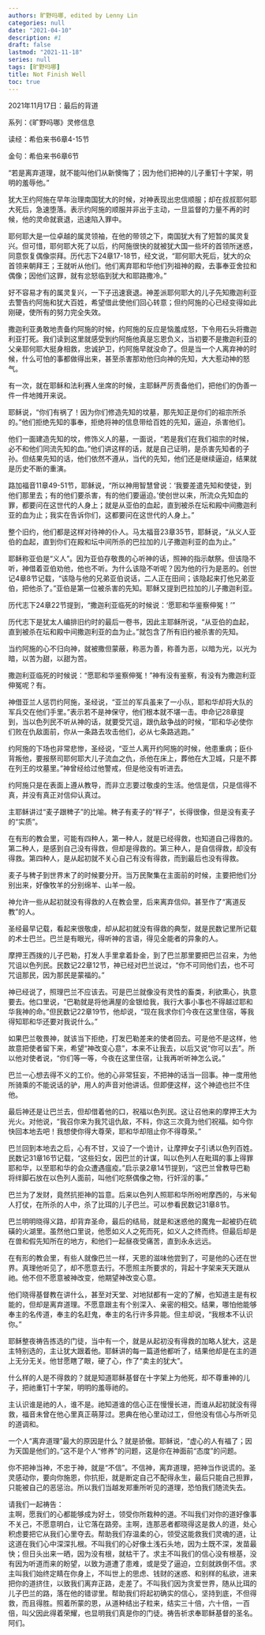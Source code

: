 ```yaml
---
authors: 旷野吗哪, edited by Lenny Lin
categories: null
date: "2021-04-10"
description: #1
draft: false
lastmod: "2021-11-18"
series: null
tags: [旷野吗哪]
title: Not Finish Well
toc: true
---
```




<!--more-->

2021年11月17日：最后的背道  

系列：《旷野吗哪》灵修信息  


读经：希伯来书6章4-15节  

金句：希伯来书6章6节  

“若是离弃道理，就不能叫他们从新懊悔了；因为他们把神的儿子重钉十字架，明明的羞辱他。”  

犹大王约阿施在早年治理南国犹大的时候，对神表现出忠信顺服；却在叔叔耶何耶大死后，急速堕落。表示约阿施的顺服并非出于主动，一旦监督的力量不再的时候，他的灵命就衰退，迅速陷入罪中。  

耶何耶大是一位卓越的属灵领袖，在他的带领之下，南国犹大有了短暂的属灵复兴。但可惜，耶何耶大死了以后，约阿施很快的就被犹大国一些坏的首领所迷惑，同意恢复偶像崇拜。历代志下24章17-18节，经文说，“耶何耶大死后，犹大的众首领来朝拜王；王就听从他们。他们离弃耶和华他们列祖神的殿，去事奉亚舍拉和偶像；因他们这罪，就有忿怒临到犹大和耶路撒冷。”  

好不容易才有的属灵复兴，一下子迅速衰退。神差派耶何耶大的儿子先知撒迦利亚去警告约阿施和犹大百姓，希望借此使他们回心转意；但约阿施的心已经变得如此刚硬，使所有的努力完全失效。  

撒迦利亚勇敢地责备约阿施的时候，约阿施的反应是恼羞成怒，下令用石头将撒迦利亚打死。我们读到这里就感受到约阿施他真是忘恩负义，当初要不是撒迦利亚的父亲耶何耶大挺身相救，忠诚护卫，约阿施早就没命了。但是当一个人离弃神的时候，什么可怕的事都做得出来，甚至杀害那劝他归向神的先知，大大惹动神的怒气。  

有一次，就在耶稣和法利赛人坐席的时候，主耶稣严厉责备他们，把他们的伪善一件一件地摊开来说。  

耶稣说，“你们有祸了！因为你们修造先知的坟墓，那先知正是你们的祖宗所杀的。”他们拒绝先知的事奉，拒绝将神的信息带给百姓的先知，逼迫，杀害他们。  

他们一面建造先知的坟，修饰义人的墓，一面说，“若是我们在我们祖宗的时候，必不和他们同流先知的血。”他们讲这样的话，就是自己证明，是杀害先知者的子孙。但结果先知的话，他们依然不遵从，当代的先知，他们还是继续逼迫，结果就是历史不断的重演。  

路加福音11章49-51节，耶稣说，“所以神用智慧曾说：‘我要差遣先知和使徒，到他们那里去；有的他们要杀害，有的他们要逼迫。’使创世以来，所流众先知血的罪，都要问在这世代的人身上；就是从亚伯的血起，直到被杀在坛和殿中间撒迦利亚的血为止；我实在告诉你们，这都要问在这世代的人身上。”  

整个旧约，他们都是这样对待神的仆人。马太福音23章35节，耶稣说，“从义人亚伯的血起，直到你们在殿和坛中间所杀的巴拉加的儿子撒迦利亚的血为止。”  

耶稣称亚伯是“义人”。因为亚伯存敬畏的心听神的话，照神的指示献祭。但该隐不听，神借着亚伯劝他，他也不听。为什么该隐不听呢？因为他的行为是恶的。创世记4章8节记载，“该隐与他的兄弟亚伯说话，二人正在田间；该隐起来打他兄弟亚伯，把他杀了。”亚伯是第一位被杀害的先知。耶稣又提到巴拉加的儿子撒迦利亚。  

历代志下24章22节提到，“撒迦利亚临死的时候说：‘愿耶和华鉴察伸冤！’”  

历代志下是犹太人编排旧约时的最后一卷书，因此主耶稣所说，“从亚伯的血起，直到被杀在坛和殿中间撒迦利亚的血为止。”就包含了所有旧约被杀害的先知。  

当约阿施的心不归向神，就被撒但蒙蔽，称恶为善，称善为恶，以暗为光，以光为暗，以苦为甜，以甜为苦。  

撒迦利亚临死的时候说：“愿耶和华鉴察伸冤！”神有没有鉴察，有没有为撒迦利亚伸冤呢？有。  

神借亚兰人惩罚约阿施，圣经说，“亚兰的军兵虽来了一小队，耶和华却将大队的军兵交在他们手里。”表示若不是神保守，他们根本就不堪一击。申命记28章提到，当以色列民不听从神的话，就要受咒诅，跟仇敌争战的时候，“耶和华必使你们败在仇敌面前，你从一条路去攻击他们，必从七条路逃跑。”  

约阿施的下场也非常悲惨，圣经说，“亚兰人离开约阿施的时候，他患重病；臣仆背叛他，要报祭司耶何耶大儿子流血之仇，杀他在床上，葬他在大卫城，只是不葬在列王的坟墓里。”神曾经给过他警戒，但是他没有听进去。  

约阿施只是在表面上遵从教导，而非立志要过敬虔的生活。他信是信，只是信得不真，并没有真正对信仰认真过。  

主耶稣讲过“麦子跟稗子”的比喻。稗子有麦子的“样子”，长得很像，但是没有麦子的“实质”。  

在有形的教会里，可能有四种人，第一种人，就是已经得救，也知道自己得救的。第二种人，是感到自己没有得救，但却是得救的。第三种人，是自信得救，却没有得救。第四种人，是从起初就不关心自己有没有得救，而到最后也没有得救。  

麦子与稗子到世界末了的时候要分开。当万民聚集在主面前的时候，主要把他们分别出来，好像牧羊的分别绵羊、山羊一般。  

神允许一些从起初就没有得救的人在教会里，后来离弃信仰。甚至作了“离道反教”的人。  

圣经最早记载，看起来很敬虔，却从起初就没有得救的典型，就是民数记里所记载的术士巴兰。巴兰是有眼光，得听神的言语，得见全能者的异象的人。  

摩押王西拨的儿子巴勒，打发人手里拿着卦金，到了巴兰那里要把巴兰召来，为他咒诅以色列民。民数记22章12节，神已经对巴兰说过，“你不可同他们去，也不可咒诅那民，因为那民是蒙福的。”  

神已经说了，照理巴兰不应该去。可是巴兰就像没有灵性的畜类，利欲熏心，执意要去。他口里说，“巴勒就是将他满屋的金银给我，我行大事小事也不得越过耶和华我神的命。”但民数记22章19节，他却说，“现在我求你们今夜在这里住宿，等我得知耶和华还要对我说什么。”  

如果巴兰敬畏神，就该当下拒绝，打发巴勒差来的使者回去。可是他不是这样，他故意把使者留下来，希望“神改变心意”，本来不让我去，以后又说“你可以去”。所以他对使者说，“你们等一等，今夜在这里住宿，让我再听听神怎么说。”  

巴兰一心想去得不义的工价。他的心非常狂妄，不把神的话当一回事。神一度用他所骑乘的不能说话的驴，用人的声音对他讲话。但即便这样，这个神迹也拦不住他。  

最后神还是让巴兰去，但却借着他的口，祝福以色列民。这让召他来的摩押王大为光火。对他说，“我召你来为我咒诅仇敌，不料，你这三次竟为他们祝福。如今你快回本地去吧！我想使你得大尊荣，耶和华却阻止你不得尊荣。”  

巴兰回到本地去之后，心有不甘，又设了一个诡计，让摩押女子引诱以色列百姓。民数记31章16节记载，“这些妇女，因巴兰的计谋，叫以色列人在毗珥的事上得罪耶和华，以至耶和华的会众遭遇瘟疫。”启示录2章14节提到，“这巴兰曾教导巴勒将绊脚石放在以色列人面前，叫他们吃祭偶像之物，行奸淫的事。”  

巴兰为了发财，竟然抗拒神的旨意。后来以色列人照耶和华所吩咐摩西的，与米甸人打仗，在所杀的人中，杀了比珥的儿子巴兰。可以参看民数记31章8节。  

巴兰明明晓得义路，却背弃圣命，最后的结局，就是和迷惑他的魔鬼一起被扔在硫磺的火湖里。虽然他口里说，他愿如义人之死而死，如义人之终而终。但最后却是在兽和假先知所在的地方，和他们一起昼夜受痛苦，直到永永远远。  

在有形的教会里，有些人就像巴兰一样，天恩的滋味他尝到了，可是他的心还在世界。真理他听见了，却不愿意去行。不愿照主所要求的，背起十字架来天天跟从祂。他不但不愿意被神改变，他期望神改变心意。  

他们晓得基督教在讲什么，甚至对天堂、对地狱都有一定的了解，也知道主是有权能的，但却是离弃道理。不愿意跟主有个别深入、亲密的相交。结果，哪怕他能够奉主的名传道，奉主的名赶鬼，奉主的名行许多异能。但主却说，“我根本不认识你。”  

耶稣整夜祷告拣选的门徒，当中有一个，就是从起初没有得救的加略人犹大，这是主特别选的，主让犹大跟着他。耶稣讲的每一篇道他都听了，结果他却是在主的道上无分无关。他甘愿瞎了眼，硬了心，作了“卖主的犹大”。  

什么样的人是不得救的？就是知道耶稣基督在十字架上为他死，却不尊重神的儿子，把祂重钉十字架，明明的羞辱祂的。  

主认识谁是祂的人，谁不是。祂知道谁的信心正在慢慢长进，而谁从起初就没有得救，福音未曾在他心里真正萌芽过。恩典在他心里动过工，但他没有信心与所听见的道调和。  

一个人“离弃道理”最大的原因是什么？就是骄傲。耶稣说，“虚心的人有福了；因为天国是他们的。”这不是个人“修养”的问题，这是你在神面前“态度”的问题。  

你不把神当神，不忠于神，就是“不信”。不信神，离弃道理，把神当作说谎的。圣灵感动你，要向你施恩，你抗拒，就是断定自己不配得永生，最后只能自己担罪，只能被自己的恶惩治。所以我们当越发郑重所听见的道理，恐怕我们随流失去。  

请我们一起祷告：  
主啊，愿我们的心都能够成为好土，领受你所栽种的道。不叫我们对你的道好像事不关己，不愿意明白，让它落在路旁。主啊，连那恶者都晓得这是救人的道，处心积虑要把它从我们心里夺去。帮助我们存温柔的心，领受这能救我们灵魂的道，让这道在我们心中深深扎根。不叫我们的心好像土浅石头地，因为土既不深，发苗最快；但日头出来一晒，因为没有根，就枯干了。求主不叫我们的信心没有根基，没有因为听道而来的盼望，以致为道遭了患难，或是受了逼迫，立刻就跌倒不信。求主叫我们始终定睛在你身上，不叫世上的思虑、钱财的迷惑、和别样的私欲，进来把你的道挤住，以致我们离弃正路，走差了。不叫我们因为贪爱世界，随从比珥的儿子巴兰的路，落在他的错谬里。帮助我们将起初确实的信心，坚持到底，不但得救，而且得胜。照着所蒙的恩，从道种结出子粒来，结实三十倍，六十倍，一百倍，叫父因此得着荣耀，也显明我们真是你的门徒。祷告祈求奉耶稣基督的圣名。阿们。  